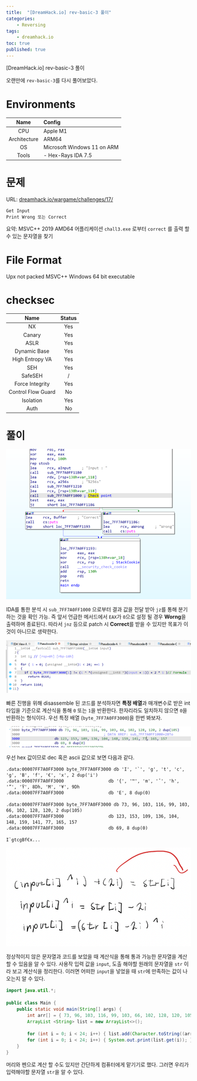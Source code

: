 ```yaml
---
title:  "[DreamHack.io] rev-basic-3 풀이"
categories:
    - Reversing
tags:
    - dreamhack.io
toc: true
published: true
---
```

[DreamHack.io] rev-basic-3 풀이

 오랜만에 `rev-basic-3`를 다시 풀어보았다.

# Environments

|Name|Config|
|:---:|:---|
|CPU|Apple M1|
|Architecture|ARM64|
|OS|Microsoft Windows 11 on ARM|
|Tools|- Hex-Rays IDA 7.5|

# 문제
URL: [dreamhack.io/wargame/challenges/17/](https://dreamhack.io/wargame/challenges/17/)

```
Get Input
Print Wrong 또는 Correct
```

요약: MSVC++ 2019 AMD64 어플리케이션 `chall3.exe` 로부터 `correct` 를 출력 할 수 있는 문자열을 찾기

# File Format
Upx not packed MSVC++ Windows 64 bit executable

# checksec

|Name|Status|
|:---:|:--:|
|NX|Yes|
|Canary|Yes|
|ASLR|Yes|
|Dynamic Base|Yes|
|High Entropy VA|Yes|
|SEH|Yes|
|SafeSEH|/|
|Force Integrity|Yes|
|Control Flow Guard|No|
|Isolation|Yes|
|Auth|No|

# 풀이
![](/assets/DreamHack/rev-basic-3-0.png)   

 IDA를 통한 분석 시 `sub_7FF7A0FF1000` 으로부터 결과 값을 전달 받아 `jz`를 통해 분기하는 것을 확인 가능. 즉 앞서 언급한 메서드에서 `EAX`가 `0`으로 설정 될 경우 **Worng**을 출력하며 종료된다. 따라서 `jnz` 등으로 patch 시 **Correct**를 받을 수 있지만 목표가 이것이 아니므로 생략한다.

![](/assets/DreamHack/rev-basic-3-1.png)   

 빠른 진행을 위해 disassemble 된 코드를 분석하자면 **특정 배열**과 매개변수로 받은 int 타입을 기준으로 계산식을 통해 `0` 또는 `1`을 반환한다. 한자리라도 일치하지 않으면 `0`을 반환하는 형식이다. 우선 특정 배열 (`byte_7FF7A0FF3000`)을 한번 봐보자.

![](/assets/DreamHack/rev-basic-3-2.png)   

 우선 hex 값이므로 dec 혹은 ascii 값으로 보면 다음과 같다.

```
.data:00007FF7A0FF3000 byte_7FF7A0FF3000 db 'I', '`', 'g', 't', 'c', 'g', 'B', 'f', '€', 'x', 2 dup('i')
.data:00007FF7A0FF3000                 db '{', '™', 'm', 'ˆ', 'h', '”', 'Ÿ', 8Dh, 'M', '¥', 9Dh
.data:00007FF7A0FF3000                 db 'E', 8 dup(0)

.data:00007FF7A0FF3000 byte_7FF7A0FF3000 db 73, 96, 103, 116, 99, 103, 66, 102, 128, 120, 2 dup(105)
.data:00007FF7A0FF3000                 db 123, 153, 109, 136, 104, 148, 159, 141, 77, 165, 157
.data:00007FF7A0FF3000                 db 69, 8 dup(0)

I`gtcgBf€x...
```

![](/assets/DreamHack/rev-basic-3-3.png)   

 정상적이지 않은 문자열과 코드를 보았을 때 계산식을 통해 통과 가능한 문자열을 계산 할 수 있음을 알 수 있다. 사용작 입력 값을 `input`, 도출 해야할 원래의 문자열을 `str` 이라 보고 계산식을 정리한다. 이러면 어떠한 `input`을 넣었을 때 `str`에 만족하는 값이 나오는지 알 수 있다.

```java
import java.util.*;

public class Main {
    public static void main(String[] args) {
        int arr[] = { 73, 96, 103, 116, 99, 103, 66, 102, 128, 120, 105, 105, 123, 153, 109, 136, 104, 148, 159, 141, 77, 165, 157, 69 };
        ArrayList <String> list = new ArrayList<>();

        for (int i = 0; i < 24; i++) { list.add(Character.toString((arr[i] - ( 2 * i)) ^ i)); }
        for (int i = 0; i < 24; i++) { System.out.print(list.get(i)); }
    }
}
```

 머리와 펜으로 계산 할 수도 있지만 간단하게 컴퓨터에게 맡기기로 했다. 그러면 우리가 입력해야할 문자열 `str`을 알 수 있다.